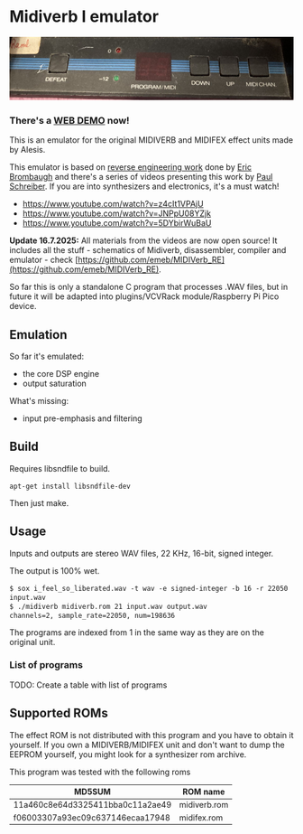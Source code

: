 # Midiverb I emulator

![Panel](panel.jpg)

<h3>There's a <a href="http://ibawizard.net/midiverb">WEB DEMO</a> now!</h3>
This is an emulator for the original MIDIVERB and MIDIFEX effect units made by Alesis.


This emulator is based on [reverse engineering work](https://github.com/emeb/MIDIVerb_RE) done by [Eric Brombaugh](https://github.com/emeb) and there's a series of videos presenting this work by [Paul Schreiber](https://www.youtube.com/@MOTMguy). If you are into synthesizers and electronics, it's a must watch!

* https://www.youtube.com/watch?v=z4cIt1VPAjU
* https://www.youtube.com/watch?v=JNPpU08YZjk
* https://www.youtube.com/watch?v=5DYbirWuBaU

<b>Update 16.7.2025:</b> All materials from the videos are now open source! It includes all the stuff - schematics of Midiverb, disassembler, compiler and emulator - check [https://github.com/emeb/MIDIVerb_RE](https://github.com/emeb/MIDIVerb_RE).


So far this is only a standalone C program that processes .WAV files, but in future it will be adapted into plugins/VCVRack module/Raspberry Pi Pico device.


## Emulation

So far it's emulated:

- the core DSP engine
- output saturation

What's missing:

- input pre-emphasis and filtering

## Build

Requires libsndfile to build.

```
apt-get install libsndfile-dev
```

Then just make.

## Usage

Inputs and outputs are stereo WAV files, 22 KHz, 16-bit, signed integer.

The output is 100% wet.

```
$ sox i_feel_so_liberated.wav -t wav -e signed-integer -b 16 -r 22050 input.wav
$ ./midiverb midiverb.rom 21 input.wav output.wav
channels=2, sample_rate=22050, num=198636
```

The programs are indexed from 1 in the same way as they are on the original unit.


### List of programs

TODO: Create a table with list of programs


## Supported ROMs

The effect ROM is not distributed with this program and you have to obtain it yourself. If you own a MIDIVERB/MIDIFEX unit and don't want to dump the EEPROM yourself, you might look for a synthesizer rom archive.

This program was tested with the following roms

| MD5SUM | ROM name |
|---|---|
| 11a460c8e64d3325411bba0c11a2ae49  | midiverb.rom |
| f06003307a93ec09c637146ecaa17948  | midifex.rom |




